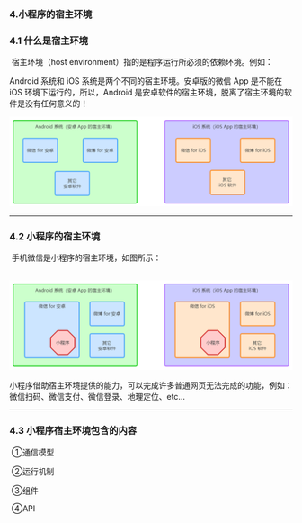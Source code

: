 

### 4.小程序的宿主环境



### 		4.1  什么是宿主环境



​				宿主环境（host environment）指的是程序运行所必须的依赖环境。例如：

Android 系统和 iOS 系统是两个不同的宿主环境。安卓版的微信 App 是不能在 iOS 环境下运行的，所以，Android 是安卓软件的宿主环境，脱离了宿主环境的软件是没有任何意义的！



![image-20230301215436684](/wxImages/什么是宿主环境.png)





------



### 4.2 小程序的宿主环境



​	手机微信是小程序的宿主环境，如图所示：



​				![image-20230301215535300](/wxImages/小程序的宿主环境.png)



小程序借助宿主环境提供的能力，可以完成许多普通网页无法完成的功能，例如：微信扫码、微信支付、微信登录、地理定位、etc…





------

### 4.3 小程序宿主环境包含的内容



​			①通信模型

​			②运行机制

​			③组件

​			④API